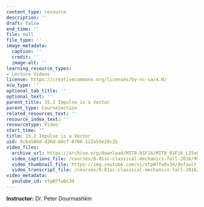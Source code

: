 ```yaml
---
content_type: resource
description: ''
draft: false
end_time: ''
file: null
file_type: ''
image_metadata:
  caption: ''
  credit: ''
  image-alt: ''
learning_resource_types:
- Lecture Videos
license: https://creativecommons.org/licenses/by-nc-sa/4.0/
ocw_type: ''
optional_tab_title: ''
optional_text: ''
parent_title: 15.2 Impulse is a Vector
parent_type: CourseSection
related_resources_text: ''
resource_index_text: ''
resourcetype: Video
start_time: ''
title: 15.2 Impulse is a Vector
uid: 8c6a588d-d26d-88cf-0706-122a55e20c2b
video_files:
  archive_url: https://archive.org/download/MIT8.01F16/MIT8_01F16_L15v02_360p.mp4
  video_captions_file: /courses/8-01sc-classical-mechanics-fall-2016/997b021c037657ffa4b6e3030b7501a6_xtpW7fw8s34.vtt
  video_thumbnail_file: https://img.youtube.com/vi/xtpW7fw8s34/default.jpg
  video_transcript_file: /courses/8-01sc-classical-mechanics-fall-2016/909d24d499a00e23f4d63a2bc0475c41_xtpW7fw8s34.pdf
video_metadata:
  youtube_id: xtpW7fw8s34
---
```

**Instructor:** Dr. Peter Dourmashkin